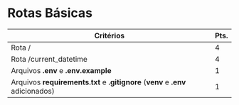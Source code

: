 # Rotas Básicas

| Critérios | Pts. |
|---|---|
| Rota / | 4 |
| Rota /current_datetime | 4 |
| Arquivos **.env** e **.env.example** | 1 |
| Arquivos **requirements.txt** e **.gitignore** (**venv** e **.env** adicionados) | 1 |
